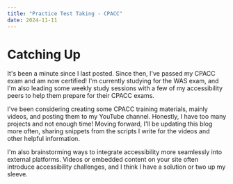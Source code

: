 ```yaml
---
title: "Practice Test Taking - CPACC"
date: 2024-11-11
---
```


# Catching Up

It's been a minute since I last posted. Since then, I've passed my CPACC exam and am now certified! I'm currently studying for the WAS exam, and I'm also leading some weekly study sessions with a few of my accessibility peers to help them prepare for their CPACC exams.

I've been considering creating some CPACC training materials, mainly videos, and posting them to my YouTube channel. Honestly, I have too many projects and not enough time! Moving forward, I'll be updating this blog more often, sharing snippets from the scripts I write for the videos and other helpful information.

I'm also brainstorming ways to integrate accessibility more seamlessly into external platforms. Videos or embedded content on your site often introduce accessibility challenges, and I think I have a solution or two up my sleeve.
